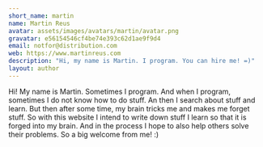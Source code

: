 ```yaml
---
short_name: martin
name: Martin Reus
avatar: assets/images/avatars/martin/avatar.png
gravatar: e56154546cf4be74e393c62d1ae9f9d4
email: notfor@distribution.com
web: https://www.martinreus.com
description: "Hi, my name is Martin. I program. You can hire me! =)"
layout: author
---
```

Hi! My name is Martin. Sometimes I program. And when I program, sometimes I do not know how to do stuff. An then I search about stuff and learn. But then after some time, my brain tricks me and makes me forget stuff. So with this website I intend to write down stuff I learn so that it is forged into my brain. And in the process I hope to also help others solve their problems. So a big welcome from me! :)
